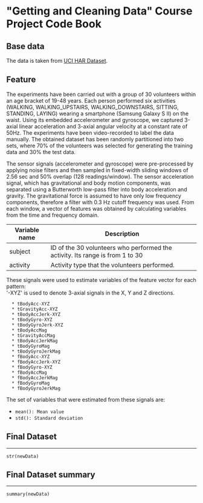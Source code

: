 **"Getting and Cleaning Data"** Course Project Code Book
========================================

## Base data
The data is taken from [UCI HAR Dataset](http://archive.ics.uci.edu/ml/datasets/Human+Activity+Recognition+Using+Smartphones). 

## Feature

The experiments have been carried out with a group of 30 volunteers within an age bracket of 19-48 years. Each person performed six activities (WALKING, WALKING_UPSTAIRS, WALKING_DOWNSTAIRS, SITTING, STANDING, LAYING) wearing a smartphone (Samsung Galaxy S II) on the waist. Using its embedded accelerometer and gyroscope, we captured 3-axial linear acceleration and 3-axial angular velocity at a constant rate of 50Hz. The experiments have been video-recorded to label the data manually. The obtained dataset has been randomly partitioned into two sets, where 70% of the volunteers was selected for generating the training data and 30% the test data.

The sensor signals (accelerometer and gyroscope) were pre-processed by applying noise filters and then sampled in fixed-width sliding windows of 2.56 sec and 50% overlap (128 readings/window). The sensor acceleration signal, which has gravitational and body motion components, was separated using a Butterworth low-pass filter into body acceleration and gravity. The gravitational force is assumed to have only low frequency components, therefore a filter with 0.3 Hz cutoff frequency was used. From each window, a vector of features was obtained by calculating variables from the time and frequency domain.

Variable name    | Description
-----------------|------------
subject          | ID of the 30 volunteers  who performed the activity. Its range is from 1 to 30
activity         | Activity type that the volunteers performed.

These signals were used to estimate variables of the feature vector for each pattern:  
'-XYZ' is used to denote 3-axial signals in the X, Y and Z directions.

      * tBodyAcc-XYZ
      * tGravityAcc-XYZ
      * tBodyAccJerk-XYZ
      * tBodyGyro-XYZ
      * tBodyGyroJerk-XYZ
      * tBodyAccMag
      * tGravityAccMag
      * tBodyAccJerkMag
      * tBodyGyroMag
      * tBodyGyroJerkMag
      * fBodyAcc-XYZ
      * fBodyAccJerk-XYZ
      * fBodyGyro-XYZ
      * fBodyAccMag
      * fBodyAccJerkMag
      * fBodyGyroMag
      * fBodyGyroJerkMag

The set of variables that were estimated from these signals are: 
* ` mean(): Mean value `
* ` std(): Standard deviation `

 

## Final Dataset 
-----------------
```{r}
str(newData)
```

## Final Dataset summary
-----------------
```{r}
summary(newData)